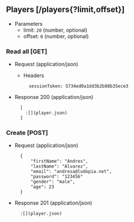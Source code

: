 ## Players [/players{?limit,offset}]

+ Parameters
    + limit: `20` (number, optional)
    + offset: `0` (number, optional)

### Read all [GET]

+ Request (application/json)

    + Headers

            sessionToken: 5734ed0a1dd3b2b88b35ece3

+ Response 200 (application/json)

        [
          :[](player.json)
        ]

### Create [POST]

+ Request (application/json)

        {
            "firstName": "Andres",
            "lastName": "Alvarez",
            "email": "andresa@ludopia.net",
            "password": "123456"
            "gender": "male",
            "age": 23
        }

+ Response 201 (application/json)

        :[](player.json)
